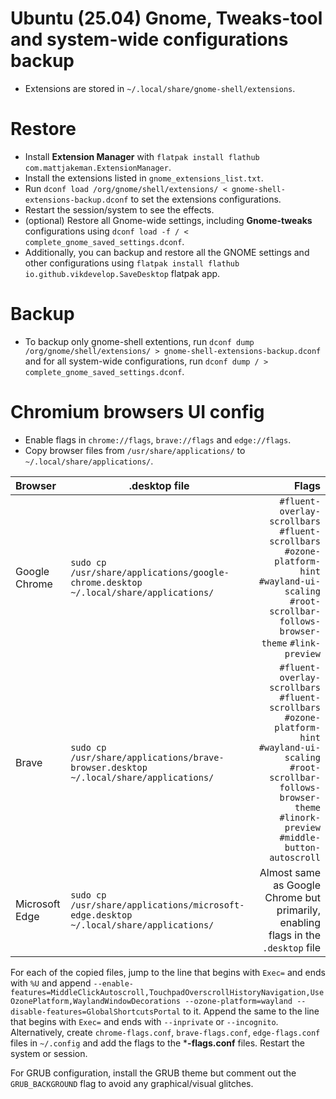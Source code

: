 # Ubuntu (25.04) Gnome, Tweaks-tool and system-wide configurations backup

* Extensions are stored in ```~/.local/share/gnome-shell/extensions```.

# Restore
- Install **Extension Manager** with `flatpak install flathub com.mattjakeman.ExtensionManager`.
- Install the extensions listed in `gnome_extensions_list.txt`.
- Run `dconf load /org/gnome/shell/extensions/ < gnome-shell-extensions-backup.dconf` to set the extensions configurations. 
- Restart the session/system to see the effects.
- (optional) Restore all Gnome-wide settings, including **Gnome-tweaks** configurations using `dconf load -f / < complete_gnome_saved_settings.dconf`.
- Additionally, you can backup and restore all the GNOME settings and other configurations using `flatpak install flathub io.github.vikdevelop.SaveDesktop` flatpak app.

# Backup
- To backup only gnome-shell extentions, run `dconf dump /org/gnome/shell/extensions/ > gnome-shell-extensions-backup.dconf` and for all system-wide configurations, run `dconf dump / > complete_gnome_saved_settings.dconf`.

# Chromium browsers UI config

- Enable flags in `chrome://flags`, `brave://flags` and `edge://flags`.
- Copy browser files from `/usr/share/applications/` to `~/.local/share/applications/`.

| Browser | .desktop file | Flags |
|:---|---|---:|
| Google Chrome | `sudo cp /usr/share/applications/google-chrome.desktop ~/.local/share/applications/` | `#fluent-overlay-scrollbars` `#fluent-scrollbars` `#ozone-platform-hint` `#wayland-ui-scaling` `#root-scrollbar-follows-browser-theme` `#link-preview` |
| Brave | `sudo cp /usr/share/applications/brave-browser.desktop ~/.local/share/applications/` | `#fluent-overlay-scrollbars` `#fluent-scrollbars` `#ozone-platform-hint` `#wayland-ui-scaling` `#root-scrollbar-follows-browser-theme` `#linork-preview` `#middle-button-autoscroll` |
| Microsoft Edge | `sudo cp /usr/share/applications/microsoft-edge.desktop ~/.local/share/applications/` | Almost same as Google Chrome but primarily, enabling flags in the `.desktop` file |

For each of the copied files, jump to the line that begins with `Exec=` and ends with `%U` and append `--enable-features=MiddleClickAutoscroll,TouchpadOverscrollHistoryNavigation,UseOzonePlatform,WaylandWindowDecorations --ozone-platform=wayland --disable-features=GlobalShortcutsPortal` to it. Append the same to the line that begins with `Exec=` and ends with `--inprivate` or `--incognito`. Alternatively, create `chrome-flags.conf`, `brave-flags.conf`, `edge-flags.conf` files in `~/.config` and add the flags to the ***-flags.conf** files. Restart the system or session.

For GRUB configuration, install the GRUB theme but comment out the `GRUB_BACKGROUND` flag to avoid any graphical/visual glitches.

